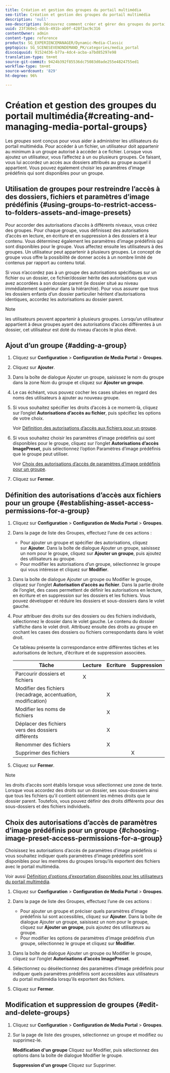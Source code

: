 ```yaml
---
title: Création et gestion des groupes du portail multimédia
seo-title: Création et gestion des groupes du portail multimédia
description: 'null'
seo-description: Découvrez comment créer et gérer des groupes du portail multimédia.
uuid: 23f360e1-ddcb-491b-ab9f-428f3ac9c316
contentOwner: admin
content-type: reference
products: SG_EXPERIENCEMANAGER/Dynamic-Media-Classic
geptopics: SG_SCENESEVENONDEMAND_PK/categories/media_portal
discoiquuid: 91524d36-b77a-4dc4-acba-a7bd85297e98
translation-type: tm+mt
source-git-commit: 9424b392f85536dc75083d0ade255e4824755ed1
workflow-type: tm+mt
source-wordcount: '829'
ht-degree: 96%

---
```



# Création et gestion des groupes du portail multimédia{#creating-and-managing-media-portal-groups}

Les *groupes* sont conçus pour vous aider à administrer les utilisateurs du portail multimédia. Pour accéder à un fichier, un utilisateur doit appartenir au minimum à un groupe autorisé à accéder à ce fichier. Lorsque vous ajoutez un utilisateur, vous l’affectez à un ou plusieurs groupes. Ce faisant, vous lui accordez un accès aux dossiers attribués au groupe auquel il appartient. Vous pouvez également choisir les paramètres d’image prédéfinis qui sont disponibles pour un groupe.

## Utilisation de groupes pour restreindre l’accès à des dossiers, fichiers et paramètres d’image prédéfinis {#using-groups-to-restrict-access-to-folders-assets-and-image-presets}

Pour accorder des autorisations d’accès à différents niveaux, vous créez des groupes. Pour chaque groupe, vous définissez des autorisations d’accès en lecture, en écriture et en suppression à des dossiers et à leur contenu. Vous déterminez également les paramètres d’image prédéfinis qui sont disponibles pour le groupe. Vous affectez ensuite les utilisateurs à des groupes. Un utilisateur peut appartenir à plusieurs groupes. Le concept de groupe vous offre la possibilité de donner accès à un nombre limité de contenus par rapport au contenu total.

Si vous n’accordez pas à un groupe des autorisations spécifiques sur un fichier ou un dossier, ce fichier/dossier hérite des autorisations que vous avez accordées à son dossier parent (le dossier situé au niveau immédiatement supérieur dans la hiérarchie). Pour vous assurer que tous les dossiers enfants d’un dossier particulier héritent d’autorisations identiques, accordez les autorisations au dossier parent.

>[!NOTE]
>
>les utilisateurs peuvent appartenir à plusieurs groupes. Lorsqu’un utilisateur appartient à deux groupes ayant des autorisations d’accès différentes à un dossier, cet utilisateur est doté du niveau d’accès le plus élevé.

## Ajout d’un groupe {#adding-a-group}

1. Cliquez sur **Configuration** > **Configuration de Media Portal** > **Groupes**.
1. Cliquez sur **Ajouter**.
1. Dans la boîte de dialogue Ajouter un groupe, saisissez le nom du groupe dans la zone Nom du groupe et cliquez sur **Ajouter un groupe**.
1. Le cas échéant, vous pouvez cocher les cases situées en regard des noms des utilisateurs à ajouter au nouveau groupe.
1. Si vous souhaitez spécifier les droits d’accès à ce moment-là, cliquez sur l’onglet **Autorisations d’accès au fichier**, puis spécifiez les options de votre choix.

   Voir [Définition des autorisations d’accès aux fichiers pour un groupe](creating-media-portal-groups.md#establishing_asset_access_permissions_for_a_group).

1. Si vous souhaitez choisir les paramètres d’image prédéfinis qui sont disponibles pour le groupe, cliquez sur l’onglet **Autorisations d’accès ImagePreset**, puis sélectionnez l’option Paramètres d’image prédéfinis que le groupe peut utiliser.

   Voir [Choix des autorisations d’accès de paramètres d’image prédéfinis pour un groupe](creating-media-portal-groups.md#choosing_image_preset_access_permissions_for_a_group).

1. Cliquez sur **Fermer**.

## Définition des autorisations d’accès aux fichiers pour un groupe {#establishing-asset-access-permissions-for-a-group}

1. Cliquez sur **Configuration** > **Configuration de Media Portal** > **Groupes**.
1. Dans la page de liste des Groupes, effectuez l’une de ces actions :

   * Pour ajouter un groupe et spécifier des autorisations, cliquez sur **Ajouter**. Dans la boîte de dialogue Ajouter un groupe, saisissez un nom pour le groupe, cliquez sur **Ajouter un groupe**, puis ajoutez des utilisateurs au groupe.
   * Pour modifier les autorisations d’un groupe, sélectionnez le groupe qui vous intéresse et cliquez sur **Modifier**.

1. Dans la boîte de dialogue Ajouter un groupe ou Modifier le groupe, cliquez sur l’onglet **Autorisation d’accès au fichier**. Dans la partie droite de l’onglet, des cases permettent de définir les autorisations en lecture, en écriture et en suppression sur les dossiers et les fichiers. Vous pouvez développer et réduire les dossiers et sous-dossiers dans le volet gauche.
1. Pour attribuer des droits sur des dossiers ou des fichiers individuels, sélectionnez le dossier dans le volet gauche. Le contenu du dossier s’affiche dans le volet droit. Attribuez ensuite des droits au groupe en cochant les cases des dossiers ou fichiers correspondants dans le volet droit.

   Ce tableau présente la correspondance entre différentes tâches et les autorisations de lecture, d’écriture et de suppression associées.

   | Tâche | Lecture | Ecriture | Suppression |
   |--- |--- |--- |--- |
   | Parcourir dossiers et fichiers | X |  |  |
   | Modifier des fichiers (recadrage, accentuation, modification) |  | X |  |
   | Modifier les noms de fichiers |  | X |  |
   | Déplacer des fichiers vers des dossiers différents |  | X |  |
   | Renommer des fichiers |  | X |  |
   | Supprimer des fichiers |  |  | X |

1. Cliquez sur **Fermer**.

>[!NOTE]
>
>les droits d’accès sont établis lorsque vous sélectionnez une zone de texte. Lorsque vous accordez des droits sur un dossier, ses sous-dossiers ainsi que tous les fichiers qu’il contient obtiennent les mêmes droits que le dossier parent. Toutefois, vous pouvez définir des droits différents pour des sous-dossiers et des fichiers individuels.

## Choix des autorisations d’accès de paramètres d’image prédéfinis pour un groupe {#choosing-image-preset-access-permissions-for-a-group}

Choisissez les autorisations d’accès de paramètres d’image prédéfinis si vous souhaitez indiquer quels paramètres d’image prédéfinis sont disponibles pour les membres du groupes lorsqu’ils exportent des fichiers avec le portail multimédia.

Voir aussi [Définition d’options d’exportation disponibles pour les utilisateurs du portail multimédia](specifying-export-options-available-media.md#specifying_export_options_available_to_media_portal_users).

1. Cliquez sur **Configuration** > **Configuration de Media Portal** > **Groupes**.
1. Dans la page de liste des Groupes, effectuez l’une de ces actions :

   * Pour ajouter un groupe et préciser quels paramètres d’image prédéfinis lui sont accessibles, cliquez sur **Ajouter**. Dans la boîte de dialogue Ajouter un groupe, saisissez un nom pour le groupe, cliquez sur **Ajouter un groupe**, puis ajoutez des utilisateurs au groupe.
   * Pour modifier les options de paramètres d’image prédéfinis d’un groupe, sélectionnez le groupe et cliquez sur **Modifier**.

1. Dans la boîte de dialogue Ajouter un groupe ou Modifier le groupe, cliquez sur l’onglet **Autorisations d’accès ImagePreset**.
1. Sélectionnez ou désélectionnez des paramètres d’image prédéfinis pour indiquer quels paramètres prédéfinis sont accessibles aux utilisateurs du portail multimédia lorsqu’ils exportent des fichiers.
1. Cliquez sur **Fermer**.

## Modification et suppression de groupes {#edit-and-delete-groups}

1. Cliquez sur **Configuration** > **Configuration de Media Portal** > **Groupes**.
1. Sur la page de liste des groupes, sélectionnez un groupe et modifiez ou supprimez-le.

   **Modification d&#39;un groupe** Cliquez sur Modifier, puis sélectionnez des options dans la boîte de dialogue Modifier le groupe.

   **Suppression d&#39;un groupe** Cliquez sur Supprimer.

